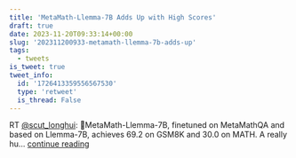 ```yaml
---
title: 'MetaMath-Llemma-7B Adds Up with High Scores'
draft: true
date: 2023-11-20T09:33:14+00:00
slug: '202311200933-metamath-llemma-7b-adds-up'
tags:
  - tweets
is_tweet: true
tweet_info:
  id: '1726413359556567530'
  type: 'retweet'
  is_thread: False
---
```




RT [@scut_longhui](https://x.com/scut_longhui): 🏅MetaMath-Llemma-7B, finetuned on MetaMathQA and based on Llemma-7B, achieves 69.2 on GSM8K and 30.0 on MATH. A really hu… [continue reading](https://x.com/sytelus/status/1726413359556567530)
